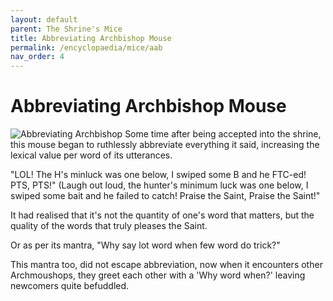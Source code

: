 ```yaml
---
layout: default
parent: The Shrine's Mice
title: Abbreviating Archbishop Mouse
permalink: /encyclopaedia/mice/aab
nav_order: 4
---
```


# Abbreviating Archbishop Mouse
<img src="../../assets/abbishop.png" alt="Abbreviating Archbishop">
Some time after being accepted into the shrine, this mouse began to ruthlessly abbreviate everything it said, increasing the lexical value per word of its utterances. 

"LOL!  The H's minluck was one below, I swiped some B and he FTC-ed!  PTS, PTS!" 
(Laugh out loud, the hunter's minimum luck was one below, I swiped some bait and he failed to catch!   Praise the Saint, Praise the Saint!" 

It had realised that it's not the quantity of one's word that matters, but the quality of the words that truly pleases the Saint.

Or as per its mantra, 
"Why say lot word when few word do trick?"

This mantra too, did not escape abbreviation, now when it encounters other Archmoushops, they greet each other with a 'Why word when?' leaving newcomers quite befuddled.